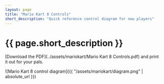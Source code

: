 ```yaml
---
layout: page
title: "Mario Kart 8 Controls"
short_description: "Quick reference control diagram for new players"
---
```


# {{ page.short_description }}

[Download the PDF](../assets/mariokart/Mario Kart 8 Controls.pdf) and print it out for your pals.

![Mario Kart 8 control diagram]({{ "/assets/mariokart/diagram.png" | absolute_url }})